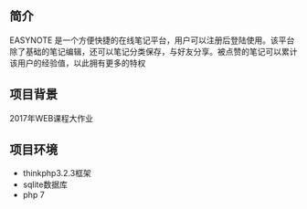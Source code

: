 ## 简介

EASYNOTE 是一个方便快捷的在线笔记平台，用户可以注册后登陆使用。该平台除了基础的笔记编辑，还可以笔记分类保存，与好友分享。被点赞的笔记可以累计该用户的经验值，以此拥有更多的特权

## 项目背景

2017年WEB课程大作业

## 项目环境

*  thinkphp3.2.3框架
*  sqlite数据库
*  php 7
